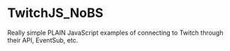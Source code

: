 # TwitchJS_NoBS
Really simple PLAIN JavaScript examples of connecting to Twitch through their API, EventSub, etc.
